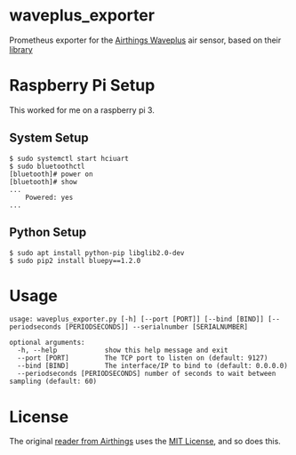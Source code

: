# waveplus_exporter
Prometheus exporter for the [Airthings Waveplus](https://www.airthings.com/en/wave-plus) air sensor, based on their [library](https://github.com/Airthings/waveplus-reader)

# Raspberry Pi Setup
This worked for me on a raspberry pi 3.

## System Setup
```
$ sudo systemctl start hciuart
$ sudo bluetoothctl
[bluetooth]# power on
[bluetooth]# show
...
	Powered: yes
...
```

## Python Setup
```
$ sudo apt install python-pip libglib2.0-dev
$ sudo pip2 install bluepy==1.2.0
```

# Usage
```
usage: waveplus_exporter.py [-h] [--port [PORT]] [--bind [BIND]] [--periodseconds [PERIODSECONDS]] --serialnumber [SERIALNUMBER]

optional arguments:
  -h, --help            show this help message and exit
  --port [PORT]         The TCP port to listen on (default: 9127)
  --bind [BIND]         The interface/IP to bind to (default: 0.0.0.0)
  --periodseconds [PERIODSECONDS] number of seconds to wait between sampling (default: 60)

```

# License
The original [reader from Airthings](https://github.com/Airthings/waveplus-reader) uses the [MIT License](LICENSE), and so does this.
